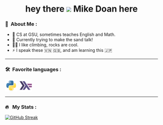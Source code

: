 <h1 align="center">hey there <img src="https://media.giphy.com/media/hvRJCLFzcasrR4ia7z/giphy.gif" width="40"> Mike Doan here</h1>

### :egg: &nbsp;About Me :
- 🔭 CS at GSU, sometimes teaches English and Math.
- 🌱 Currently trying to make the sand talk!
- 🧗‍♂️ I like climbing, rocks are cool.
- ⚡ I speak these 🇻🇳 🇬🇧, and am learning this 🇯🇵

---

### 🛠 &nbsp;Favorite languages :

<p>
<img src="https://github.com/devicons/devicon/blob/master/icons/python/python-original.svg" title="Python" alt="Python" width="40" height="40"/>&nbsp;
<img src="https://github.com/devicons/devicon/blob/master/icons/haskell/haskell-original.svg" title="Haskell" alt="Haskell" width="40" height="40"/>&nbsp;
</p>


---

### 🔥 &nbsp; My Stats :
[![GitHub Streak](http://github-readme-streak-stats.herokuapp.com?user=manhtiendoan&theme=dark&background=000000)](https://git.io/streak-stats)
